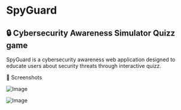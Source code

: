 # SpyGuard

## 🔒 Cybersecurity Awareness Simulator Quizz game

SpyGuard is a cybersecurity awareness web application designed to educate users about security threats through interactive quizz.

📸 Screenshots

![Image](https://github.com/user-attachments/assets/77a8d09f-95f0-4438-b91d-3265876f0b15)

![Image](https://github.com/user-attachments/assets/508fd0cd-8319-4660-9865-ec2e3a0c15ec)
